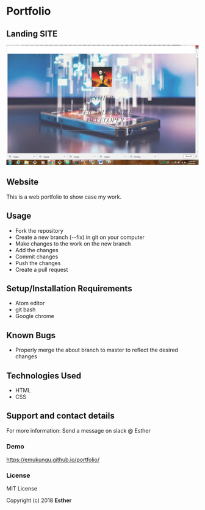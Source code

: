 # Portfolio

## Landing SITE
![Landing site](images/portfolio.png)

## Website
This is a web portfolio to show case my work.

## Usage
* Fork the repository
* Create a new branch (--fix) in git on your computer
* Make changes to the work on the new branch
* Add the changes
* Commit changes
* Push the changes
* Create a pull request

## Setup/Installation Requirements
* Atom editor
* git bash
* Google chrome

## Known Bugs
* Properly merge the about branch to master to reflect the desired changes

## Technologies Used
* HTML
* CSS

## Support and contact details
For more information: Send a message on slack \@ Esther

### Demo
https://emukungu.github.io/portfolio/

### License
MIT License

Copyright (c) 2018 **Esther**
